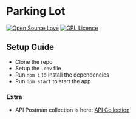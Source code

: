 # Parking Lot 

[![Open Source Love](https://badges.frapsoft.com/os/v3/open-source.svg?v=103)](https://github.com/ellerbrock/open-source-badges/)
[![GPL Licence](https://badges.frapsoft.com/os/gpl/gpl.png?v=103)](https://opensource.org/licenses/GPL-2.0/)

## Setup Guide

- Clone the repo
- Setup the `.env` file
- Run `npm i` to install the dependencies
- Run `npm start` to start the app

### Extra

- API Postman collection is here: [API Collection](https://documenter.getpostman.com/view/2901255/TVspmAJC)
